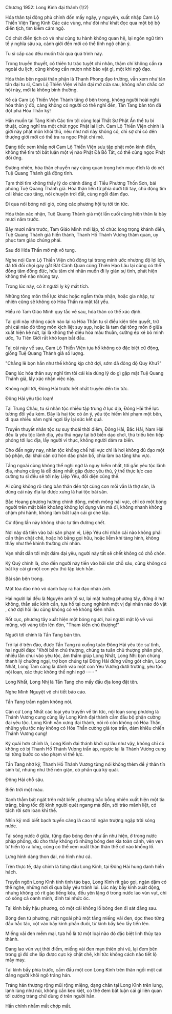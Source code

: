 




Chương 1952: Long Kình đại thánh (1/2)


Hóa thân tại động phủ chỉnh đốn mấy ngày, y nguyên, xuất nhập Cam Lộ Thiền Viện Tàng Kinh Các các vùng, như đói như khát đọc qua một bộ bộ điển tịch, tìm kiếm cảm ngộ.

Có chút điển tịch có vẻ như cùng tu hành không quan hệ, lại ngôn ngữ tinh tế ý nghĩa sâu xa, cảnh giới đến mới có thể lĩnh ngộ chân ý.

Tu sĩ cấp cao đều muốn trải qua quá trình này.

Trong truyền thuyết, có thiên tư trác tuyệt chi nhân, thậm chí không cần ra ngoài du lịch, cũng không cần mượn nhờ bảo vật gì, một khi ngộ đạo.

Hóa thân bên ngoài thân phận là Thanh Phong đạo trưởng, vẫn xem như tân tấn đại tu sĩ, Cam Lộ Thiền Viện vì hắn đại mở cửa sau, không nắm chắc cơ hội này, mới là không bình thường.

Kể cả Cam Lộ Thiền Viện Thánh tăng ở bên trong, không người hoài nghi hóa thân ý đồ, càng không có người có thể nghĩ đến, Tần Tang bản tôn đã đột phá Hóa Thần kỳ!

Hắn muốn tại Tàng Kinh Các tìm tới cùng loại Thất Sư Phật Ấn thể tu bí thuật, cũng nghĩ tra một chút ngọc Phật lai lịch. Cam Lộ Thiền Viện chính là giới này phật môn khôi thủ, nếu như nơi này không có, chỉ sợ chỉ có đến thượng giới mới có thể tra ra ngọc Phật chi mê.

Đáng tiếc xem khắp nơi Cam Lộ Thiền Viện sưu tập phật môn kinh điển, không thể tìm tới bất luận một vị nào Phật Đà Bồ Tát, có thể cùng ngọc Phật đối ứng.

Đương nhiên, hóa thân chuyến này càng quan trọng hơn mục đích là dò xét Tuệ Quang Thánh giả động tĩnh.

Tạm thời tìm không thấy lý do chính đáng đi Tiểu Phương Thốn Sơn, bái phỏng Tuệ Quang Thánh giả. Hóa thân liền từ phía dưới tới tay, chủ động tìm cái khác cao tăng, nói chuyện trời đất, cùng ngồi đàm đạo.

Đi qua nói bóng nói gió, cùng các phương hội tụ tới tin tức.

Hóa thân xác nhận, Tuệ Quang Thánh giả một lần cuối cùng hiện thân là bảy mươi năm trước.

Bảy mươi năm trước, Tam Giáo Minh mới lập, tổ chức long trọng khánh điển, Tuệ Quang Thánh giả hiển thánh, Thanh Hồ Thánh Vương thăm quan, uy phục tam giáo chúng phái.

Sau đó Hóa Thần mờ mịt vô tung.

Nghe nói Cam Lộ Thiền Viện chủ động tại trong minh ước nhượng độ lợi ích, đã tới đối chọi gay gắt Bát Cảnh Quan cùng Thiên Hạo Lâu lại cũng có thể đồng tâm đồng đức, hữu tâm chi nhân muốn đi ly gián sự tình, phát hiện không thể nào nhúng tay.

Trong lúc này, có ít người ly kỳ mất tích.

Những tông môn thế lực khác hoặc ngầm thừa nhận, hoặc gia nhập, tự nhiên cũng sẽ không có Hóa Thần ra mặt tất yếu.

Hiểu rõ Tam Giáo Minh quy tắc về sau, hóa thân có thể xác định.

Tại giới này không cách nào lại ra Hóa Thần tu sĩ điều kiện tiên quyết, trừ phi cái nào đó tông môn kịch liệt suy sụp, hoặc là tam đại tông môn ở giữa xuất hiện kẽ nứt, lại là không thể điều hòa mâu thuẫn, cưỡng ép xé bỏ minh ước, Tu Tiên Giới rất khó loạn bắt đầu.

Tại cái này về sau, Cam Lộ Thiền Viện tựa hồ không có đặc biệt cử động, giống Tuệ Quang Thánh giả số lượng.

"Chẳng lẽ bọn hắn như thế không kịp chờ đợi, sớm đã đông độ Quy Khư?"

Đang lúc hóa thân suy nghĩ tìm tòi cái kia dùng lý do gì gặp mặt Tuệ Quang Thánh giả, lấy xác nhận việc này.

Không nghĩ tới, Đông Hải trước hết nhất truyền đến tin tức.

Đông Hải yêu tộc loạn!

Tại Trung Châu, tu sĩ nhân tộc nhiều tập trung ở lục địa, Đông Hải thế lực tương đối yếu kém. Đây là hai tộc có ăn ý, yêu tộc hiếm khi phạm một bên, đi qua nhiều năm nghỉ ngơi lấy lại sức kết quả.

Truyền thuyết nhân tộc sự suy thoái thời điểm, Đông Hải, Bắc Hải, Nam Hải đều là yêu tộc lãnh địa, yêu thú ngay tại bờ biển dạo chơi, thú triều liên tiếp phóng tới lục địa, lấy người vì thực, không người dám ra biển.

Cho đến ngày nay, nhân tộc khống chế hải vực chỉ là hơi không đủ đạo một bộ phận, đại khái căn cứ hòn đảo phân bố, chia làm ba tầng khu vực.

Tầng ngoài cùng không thể nghi ngờ là nguy hiểm nhất, tới gần yêu tộc lãnh địa, nhưng cũng là dễ dàng nhất gặp được yêu thú, ỷ thế thực lực cao cường tu sĩ đều sẽ tới này Liệp Yêu, đối diện cũng thế.

Ai cũng không rõ ràng bản thân đến tột cùng con mồi vẫn là thợ săn, là dùng cái này địa lại được xưng là hai tộc bãi săn.

Bắc Hoang phương hướng chính đông, mênh mông hải vực, chỉ có một bóng người trên mặt biển khoảng không lợi dụng vân mà đi, không nhanh không chậm phi hành, không làm bất luận cái gì che lấp.

Cử động lần này không khác tự tìm đường chết.

Nơi này đã tiến vào bãi săn phạm vi, Liệp Yêu chi nhân cái nào không phải cẩn thận chặt chẽ, hoặc hô bằng gọi hữu, hoặc liễm khí tàng hình, không thấy như thế khinh thường chi nhân.

Vạn nhất dẫn tới một đám đại yêu, người này tất sẽ chết không có chỗ chôn.

Kỳ Quỷ chính là, cho đến người này tiến vào bãi săn chỗ sâu, cũng không có bất kỳ cái gì một con yêu thú tập kích hắn.

Bãi săn bên trong.

Một tòa đảo nhỏ vô danh bay ra hai đạo nhân ảnh.

Hai người lại đều là Nguyên anh tổ sư, lại mặt hướng phương tây, đứng ở hư không, thần sắc kính cẩn, tựa hồ tại cung nghênh một vị đại nhân nào đó vật , chờ đợi hồi lâu cũng không có vẻ không kiên nhẫn.

Rốt cục, phương tây xuất hiện một bóng người, hai người mặt lộ vẻ vui mừng, vội vàng tiến lên đón, "Tham kiến chủ thượng!"

Người tới chính là Tần Tang bản tôn.

Trở lại ở trên đảo, được Tần Tang rủ xuống tuân Đông Hải yêu tộc sự tình, hai người đáp: "Khởi bẩm chủ thượng, chúng ta tuân chủ thượng phân phó, nhiều lần chui vào yêu tộc, âm thầm giúp Long Nhất, Long Nhị bọn chúng thanh lý chướng ngại, trợ bọn chúng tại Đông Hải đứng vững gót chân, Long Nhất, Long Tam càng là đánh vào một con Yêu Vương dưới trướng, yêu tộc nội loạn, xác thực không thể nghi ngờ ······ "

Long Nhất, Long Nhị là Tần Tang cho mấy đầu địa long đặt tên.

Nghe Minh Nguyệt vệ chi tiết báo cáo.

Tần Tang trầm ngâm không nói.

Căn cứ Long Nhất các loại yêu truyền về tin tức, nội loạn song phương là Thánh Vương cung cùng lấy Long Kình đại thánh cầm đầu bộ phận cường đại yêu tộc. Long Kình vẫn xưng đại thánh, nói rõ còn không có Hóa Thần, những yêu tộc này không có Hóa Thần cường giả tọa trấn, dám khiêu chiến Thánh Vương cung!

Kỳ quái hơn chính là, Long Kình đại thánh khởi sự lâu như vậy, không chỉ có không có bị Thanh Hồ Thánh Vương trấn áp, ngược lại là Thánh Vương cung tại từng bước co vào phạm vi thế lực.

Tần Tang nhớ kỹ, Thanh Hồ Thánh Vương từng nói không thèm để ý thân tín sinh tử, nhưng như thế nén giận, có phần quá kỳ quái.

Đông Hải chỗ sâu.

Biển trời một màu.

Xanh thẳm bát ngát trên mặt biển, phương bắc bỗng nhiên xuất hiện một tia trắng, bằng tốc độ kinh người quét ngang mà đến, sôi trào mãnh liệt, có tách rời sơn loan khí thế.

Nhìn kỹ mới biết bạch tuyến càng là cao tới ngàn trượng ngập trời sóng nước.

Tại sóng nước ở giữa, từng đạo bóng đen như ẩn như hiện, ở trong nước phập phồng, dù cho thấy không rõ những bóng đen kia toàn cảnh, vẻn vẹn từ hiển lộ ra lưng, cũng có thể xem xuất thân thân thể cỡ nào khổng lồ.

Lưng hình dáng thon dài, nó hình như cá.

Trên thực tế, đây chính là từng đầu Long Kình, tại Đông Hải hung danh hiển hách.

Truyền ngôn Long Kình tính tình táo bạo, Long Kình rít gào gọi, ngàn dặm có thể nghe, những nơi đi qua bầy yêu tránh lui. Lúc này bầy kình xuất động, nhưng không có rít gào tiếng kêu, đều yên lặng ở trong nước lao vùn vụt, chỉ có sóng cả oanh minh, đinh tai nhức óc.

Tại kình bầy hậu phương, có một cái khổng lồ bóng đen đi sát đằng sau.

Bóng đen tứ phương, mặt ngoài phủ một tầng miếng vải đen, dọc theo từng đầu hắc tác, cột vào bầy kình phần đuôi, từ kình bầy kéo lấy tiến lên.

Miếng vải đen mềm mại, tựa hồ là từ một loại nào đó đặc biệt linh thủy tạo thành.

Đang lao vùn vụt thời điểm, miếng vải đen mạn thiên phi vũ, lại đem bên trong gì đó che lấp được cực kỳ chặt chẽ, khí tức không cách nào tiết lộ mảy may.

Tại kình bầy phía trước, cầm đầu một con Long Kình trên thân ngồi một cái dáng người khôi ngô tráng hán.

Tráng hán thượng rộng mũi rộng miệng, dạng chân tại Long Kình trên lưng, lạnh lùng như núi, không cần keo kiệt, có thể đem bất luận cái gì liên quan tới cường tráng chữ dùng ở trên người hắn.

Hắn chính nhắm mắt chợp mắt.




